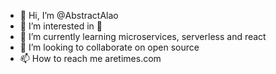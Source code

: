 - 👋 Hi, I’m @AbstractAlao
- 👀 I’m interested in 🧘
- 🌱 I’m currently learning microservices, serverless and react
- 💞️ I’m looking to collaborate on open source
- 📫 How to reach me aretimes.com

<!---
AbstractAlao/AbstractAlao is a ✨ special ✨ repository because its `README.md` (this file) appears on your GitHub profile.
You can click the Preview link to take a look at your changes.
--->
